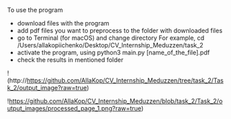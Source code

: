 
To use the program
- download files with the program
- add pdf files you want to preprocess to the folder with downloaded files
- go to Terminal (for macOS) and change directory
For example, 
cd /Users/allakopiichenko/Desktop/CV_Internship_Meduzzen/task_2
-  activate the program, using python3 main.py [name_of_the_file].pdf 
- check the results in mentioned folder

!(http://https://github.com/AllaKop/CV_Internship_Meduzzen/tree/task_2/Task_2/output_image?raw=true)

!https://github.com/AllaKop/CV_Internship_Meduzzen/blob/task_2/Task_2/output_images/processed_page_1.png?raw=true)